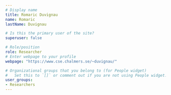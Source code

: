 ```yaml
---
# Display name
title: Romaric Duvignau
name: Romaric
lastName: Duvignau

# Is this the primary user of the site?
superuser: false

# Role/position
role: Researcher
# Enter webpage to your profile
webpage: "https://www.cse.chalmers.se/~duvignau/"

# Organizational groups that you belong to (for People widget)
#   Set this to `[]` or comment out if you are not using People widget.
user_groups:
- Researchers
---
```

